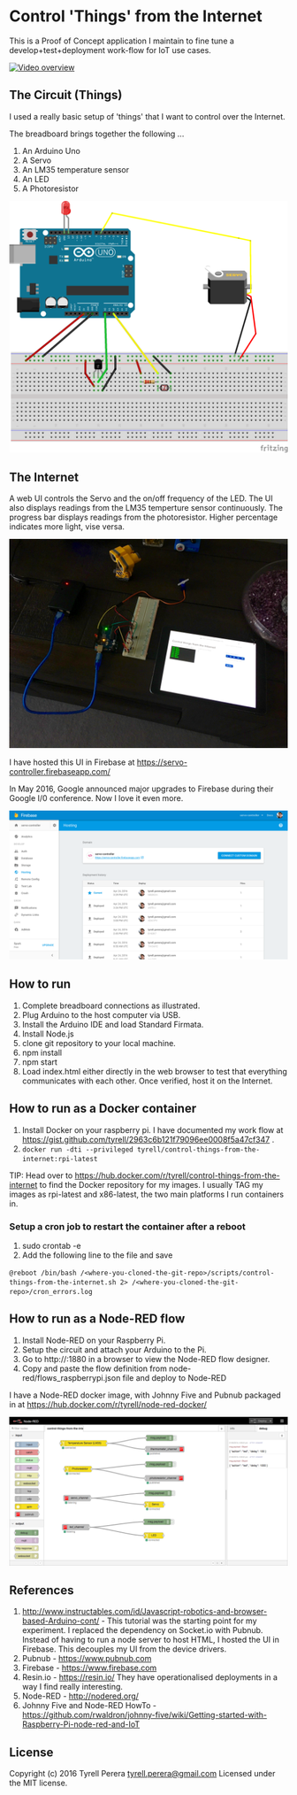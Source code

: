 # Control 'Things' from the Internet
This is a Proof of Concept application I maintain to fine tune a develop+test+deployment work-flow for IoT use cases.

[![Video overview](https://img.youtube.com/vi/F-WoFkbe0uc/0.jpg)](https://youtu.be/F-WoFkbe0uc "Video overview")


## The Circuit (Things)
I used a really basic setup of 'things' that I want to control over the Internet.

The breadboard brings together the following ...

 1. An Arduino Uno 
 2. A Servo
 3. An LM35 temperature sensor
 4. An LED
 5. A Photoresistor
 
![Things circuit diagram](https://raw.githubusercontent.com/tyrell/control-things-from-the-internet/master/circuit/control-things-from-the-internet.png?token=AAvfoaqXHQMVUwF-9Udk3l76xka8WGh7ks5XQXsywA%3D%3D "Things circuit diagram")
 

## The Internet
A web UI controls the Servo and the on/off frequency of the LED. The UI also displays readings from the LM35 temperture sensor continuously. The progress bar displays readings from the photoresistor. Higher percentage indicates more light, vise versa.

![Demo Photo](https://raw.githubusercontent.com/tyrell/control-things-from-the-internet/master/circuit/demo-picture.png?token=AAvfoVpTcZUJIrivKJXv5XW9WqM2mEiJks5XQXtEwA%3D%3D "Demo Photo")

I have hosted this UI in Firebase at https://servo-controller.firebaseapp.com/ 

In May 2016, Google announced major upgrades to Firebase during their Google I/0 conference. Now I love it even more. 

![Firebase Console](https://raw.githubusercontent.com/tyrell/control-things-from-the-internet/master/web/firebase-screenshot.png?token=AAvfocIw9acMGkSf1mgdJF8c-sBHqsa6ks5XShxXwA%3D%3D "Firebase Console") 

## How to run
1. Complete breadboard connections as illustrated.
2. Plug Arduino to the host computer via USB.
3. Install the Arduino IDE and load Standard Firmata.
4. Install Node.js  
5. clone git repository to your local machine.
6. npm install
7. npm start
6. Load index.html either directly in the web browser to test that everything communicates with each other. Once verified, host it on the Internet.

## How to run as a Docker container
1. Install Docker on your raspberry pi. I have documented my work flow at https://gist.github.com/tyrell/2963c6b121f79096ee0008f5a47cf347 .
2. `docker run -dti --privileged tyrell/control-things-from-the-internet:rpi-latest`

TIP: Head over to https://hub.docker.com/r/tyrell/control-things-from-the-internet to find the Docker repository for my images. I usually TAG my images as rpi-latest and x86-latest, the two main platforms I run containers in.

### Setup a cron job to restart the container after a reboot
1. sudo crontab -e
2. Add the following line to the file and save

`@reboot /bin/bash /<where-you-cloned-the-git-repo>/scripts/control-things-from-the-internet.sh 2> /<where-you-cloned-the-git-repo>/cron_errors.log`

## How to run as a Node-RED flow
1. Install Node-RED on your Raspberry Pi.
2. Setup the circuit and attach your Arduino to the Pi.
3. Go to http://<your-pi-ip-address>:1880 in a browser to view the Node-RED flow designer.
4. Copy and paste the flow definition from node-red/flows_raspberrypi.json file and deploy to Node-RED

I have a Node-RED docker image, with Johnny Five and Pubnub packaged in at https://hub.docker.com/r/tyrell/node-red-docker/ 

![Node-RED Flow](https://raw.githubusercontent.com/tyrell/control-things-from-the-internet/master/node-red/node-red.png?token=AAvfobQ_SBWK-xOLVnDSjJ8bttRbEkqSks5XSTGNwA%3D%3D "Node-RED Flow")

## References
1. http://www.instructables.com/id/Javascript-robotics-and-browser-based-Arduino-cont/ - This tutorial was the starting point for my experiment. I replaced the dependency on Socket.io with Pubnub. Instead of having to run a node server to host HTML, I hosted the UI in Firebase. This decouples my UI from the device drivers.
2. Pubnub - https://www.pubnub.com
3. Firebase - https://www.firebase.com
4. Resin.io - https://resin.io/ They have operationalised deployments in a way I find really interesting.
5. Node-RED - http://nodered.org/
6. Johnny Five and Node-RED HowTo - https://github.com/rwaldron/johnny-five/wiki/Getting-started-with-Raspberry-Pi-node-red-and-IoT


## License
Copyright (c) 2016 Tyrell Perera <tyrell.perera@gmail.com>
Licensed under the MIT license.
